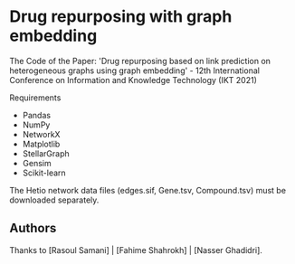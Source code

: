 # Drug repurposing with graph embedding

The Code of the Paper: 'Drug repurposing based on link prediction on heterogeneous graphs using graph embedding' - 12th International Conference on Information and Knowledge Technology (IKT 2021) 

Requirements
* Pandas
* NumPy
* NetworkX
* Matplotlib
* StellarGraph
* Gensim
* Scikit-learn

The Hetio network data files (edges.sif, Gene.tsv, Compound.tsv) must be downloaded separately.

## Authors ##

Thanks to [Rasoul Samani] | [Fahime Shahrokh] | [Nasser Ghadidri].
